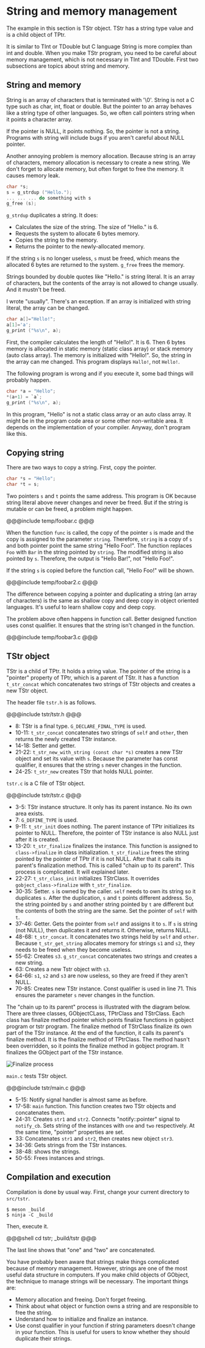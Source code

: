 # String and memory management

The example in this section is TStr object.
TStr has a string type value and is a child object of TPtr.

It is similar to TInt or TDouble but C language String is more complex than int and double.
When you make TStr program, you need to be careful about memory management, which is not necessary in TInt and TDouble.
First two subsections are topics about string and memory.

## String and memory

String is an array of characters that is terminated with '\0'.
String is not a C type such as char, int, float or double.
But the pointer to an array behaves like a string type of other languages.
So, we often call pointers string when it points a character array.

If the pointer is NULL, it points nothing.
So, the pointer is not a string.
Programs with string will include bugs if you aren't careful about NULL pointer.

Another annoying problem is memory allocation.
Because string is an array of characters, memory allocation is necessary to create a new string.
We don't forget to allocate memory, but often forget to free the memory.
It causes memory leak.

~~~C
char *s;
s = g_strdup ("Hello.");
... ... ... do something with s
g_free (s);
~~~

`g_strdup` duplicates a string.
It does:

- Calculates the size of the string.
The size of "Hello." is 6.
- Requests the system to allocate 6 bytes memory.
- Copies the string to the memory.
- Returns the pointer to the newly-allocated memory.

If the string `s` is no longer useless, `s` must be freed, which means the allocated 6 bytes are returned to the system.
`g_free` frees the memory.

Strings bounded by double quotes like "Hello." is string literal.
It is an array of characters, but the contents of the array is not allowed to change usually.
And it mustn't be freed.

I wrote "usually".
There's an exception.
If an array is initialized with string literal, the array can be changed.

~~~C
char a[]="Hello!";
a[1]='a';
g_print ("%s\n", a);
~~~

First, the compiler calculates the length of "Hello!".
It is 6.
Then 6 bytes memory is allocated in static memory (static class array) or stack memory (auto class array).
The memory is initialized with "Hello!".
So, the string in the array can me changed.
This program displays `Hallo!`, not `Hello!`.

The following program is wrong and if you execute it, some bad things will probably happen.

~~~C
char *a = "Hello";
*(a+1) = `a`;
g_print ("%s\n", a);
~~~

In this program, "Hello" is not a static class array or an auto class array.
It might be in the program code area or some other non-writable area.
It depends on the implementation of your compiler.
Anyway, don't program like this.

## Copying string

There are two ways to copy a string.
First, copy the pointer.

~~~C
char *s = "Hello";
char *t = s;
~~~

Two pointers `s` and `t` points the same address.
This program is OK because string literal above never changes and never be freed.
But if the string is mutable or can be freed, a problem might happen.

@@@include
temp/foobar.c
@@@

When the function `func` is called, the copy of the pointer `s` is made and the copy is assigned to the parameter `string`.
Therefore, `string` is a copy of `s` and both pointer point the same string "Hello Foo!".
The function replaces `Foo` with `Bar` in the string pointed by `string`.
The modified string is also pointed by `s`.
Therefore, the output is "Hello Bar!", not "Hello Foo!".

If the string `s` is copied before the function call, "Hello Foo!" will be shown.

@@@include
temp/foobar2.c
@@@

The difference between copying a pointer and duplicating a string (an array of characters) is the same as shallow copy and deep copy in object oriented languages.
It's useful to learn shallow copy and deep copy.

The problem above often happens in function call.
Better designed function uses const qualifier.
It ensures that the string isn't changed in the function.

@@@include
temp/foobar3.c
@@@

## TStr object

TStr is a child of TPtr.
It holds a string value.
The pointer of the string is a "pointer" property of TPtr, which is a parent of TStr.
It has  a function `t_str_concat` which concatenates two strings of TStr objects and creates a new TStr object.

The header file `tstr.h` is as follows.

@@@include
tstr/tstr.h
@@@

- 8: TStr is a final type.
`G_DECLARE_FINAL_TYPE` is used.
- 10-11: `t_str_concat` concatenates two strings of `self` and `other`, then returns the newly created TStr instance.
- 14-18: Setter and getter.
- 21-22: `t_str_new_with_string (const char *s)` creates a new TStr object and set its value with `s`.
Because the parameter has const qualifier, it ensures that the string `s` never changes in the function.
- 24-25: `t_str_new` creates TStr that holds NULL pointer.

`tstr.c` is a C file of TStr object.

@@@include
tstr/tstr.c
@@@

- 3-5: TStr instance structure.
It only has its parent instance.
No its own area exists.
- 7: `G_DEFINE_TYPE` is used.
- 9-11: `t_str_init` does nothing.
The parent instance of TPtr initializes its pointer to NULL.
Therefore, the pointer of TStr instance is also NULL just after it is created.
- 13-20: `t_str_finalize` finalizes the instance.
This function is assigned to `class->finalize` in class initialization.
`t_str_finalize` frees the string pointed by the pointer of TPtr if it is not NULL.
After that it calls its parent's finalization method.
This is called "chain up to its parent".
This process is complicated.
It will explained later.
- 22-27: `t_str_class_init` initializes TStrClass.
It overrides `gobject_class->finalize` with `t_str_finalize`.
- 30-35: Setter.
`s` is owned by the caller.
`self` needs to own its string so it duplicates `s`.
After the duplication, `s` and `t` points different address.
So, the string pointed by `s` and another string pointed by `t` are different but the contents of both the string are the same.
Set the pointer of `self` with `t`.
- 37-46: Getter.
Gets the pointer from `self` and assigns it to `s`.
If `s` is string (not NULL), then duplicates it and returns it.
Otherwise, returns NULL.
- 48-68: `t_str_concat`.
It concatenates two strings held by `self` and `other`.
Because `t_str_get_string` allocates memory for strings `s1` and `s2`, they needs to be freed when they become useless.
- 55-62: Creates `s3`.
`g_str_concat` concatenates two strings and creates a new string.
- 63: Creates a new Tstr object with `s3`.
- 64-66: `s1`, `s2` and `s3` are now useless, so they are freed if they aren't NULL.
- 70-85: Creates new TStr instance.
Const qualifier is used in line 71.
This ensures the parameter `s` never changes in the function.

The "chain up to its parent" process is illustrated with the diagram below.
There are three classes, GObjectCLass, TPtrClass and TStrClass.
Each class has finalize method pointer which points finalize functions in gobject program or tstr program.
The finalize method of TStrClass finalize its own part of the TStr instance.
At the end of the function, it calls its parent's finalize method.
It is the finalize method of TPtrClass.
The method hasn't been overridden, so it points the finalize method in gobject program.
It finalizes the GObject part of the TStr instance.

![Finalize process](../image/finalize.png)

`main.c` tests TStr object.

@@@include
tstr/main.c
@@@

- 5-15: Notify signal handler is almost same as before.
- 17-58: `main` function.
This function creates two TStr objects and concatenates them.
- 24-31: Creates `str1` and `str2`.
Connects "notify::pointer" signal to `notify_cb`.
Sets string of the instances with `one` and `two` respectively.
At the same time, "pointer" properties are set.
- 33: Concatenates `str1` and `str2`, then creates new object `str3`.
- 34-36: Gets strings from the TStr instances.
- 38-48: shows the strings.
- 50-55: Frees instances and strings.

## Compilation and execution

Compilation is done by usual way.
First, change your current directory to `src/tstr`.

~~~
$ meson _build
$ ninja -C _build
~~~

Then, execute it.

@@@shell
cd tstr; _build/tstr
@@@

The last line shows that "one" and "two" are concatenated.

You have probably been aware that strings make things complicated because of memory management.
However, strings are one of the most useful data structure in computers.
If you make child objects of GObject, the technique to manage strings will be necessary.
The important things are:

- Memory allocation and freeing.
Don't forget freeing.
- Think about what object or function owns a string and are responsible to free the string.
- Understand how to initialize and finalize an instance.
- Use const qualifier in your function if string parameters doesn't change in your function.
This is useful for users to know whether they should duplicate their strings.

